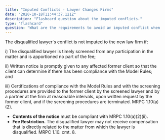```yaml
---
title: "Imputed Conflicts - Lawyer Changes Firms"
date: "2020-10-18T11:44:37.121Z"
description: "Flashcard question about the imputed conflicts."
type: "flashcard"
question: "What are the requirements to avoid an imputed conflict when a lawyer changes firms?"
---
```


The disqualified lawyer's conflict is not imputed to the new law firm if:

i) The disqualified lawyer is timely screened from any participation in the matter and is apportioned no part of the fee;

ii) Written notice is promptly given to any affected former client so that the client can determine if there has been compliance with the Model Rules; and 

iii) Certifications of compliance with the Model Rules and with the screening procedures are provided to the former client by the screened lawyer and by a partner at the firm at reasonable intervals, upon written request by the former client, and if the screening procedures are terminated. MRPC 1.10(a)(2).

- **Contents of the notice** must be compliant with MRPC 1.10(a)(2)(ii).
- **Fee Restriction.** The disqualified lawyer may not receive compensation that is directly related to the matter from which the lawyer is disqualified. MRPC 1.10. cmt. 8.